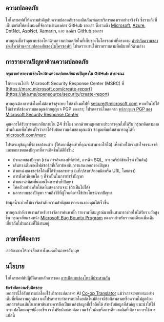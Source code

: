 <!--
CO_OP_TRANSLATOR_METADATA:
{
  "original_hash": "2d33a71bed73d6daee78e2d473ece975",
  "translation_date": "2025-05-19T12:11:53+00:00",
  "source_file": "SECURITY.md",
  "language_code": "th"
}
-->
## ความปลอดภัย

ไมโครซอฟท์ให้ความสำคัญกับความปลอดภัยของผลิตภัณฑ์และบริการของเราอย่างจริงจัง ซึ่งรวมถึงที่เก็บซอร์สโค้ดทั้งหมดที่จัดการผ่านองค์กร GitHub ของเรา ซึ่งรวมถึง [Microsoft](https://github.com/microsoft), [Azure](https://github.com/Azure), [DotNet](https://github.com/dotnet), [AspNet](https://github.com/aspnet), [Xamarin](https://github.com/xamarin), และ [องค์กร GitHub ของเรา](https://opensource.microsoft.com/) 

หากคุณเชื่อว่าคุณพบช่องโหว่ด้านความปลอดภัยในที่เก็บของไมโครซอฟท์ที่ตรงตาม [คำจำกัดความของช่องโหว่ด้านความปลอดภัยของไมโครซอฟท์](https://aka.ms/opensource/security/definition) โปรดรายงานให้เราทราบตามที่อธิบายไว้ด้านล่าง

## การรายงานปัญหาด้านความปลอดภัย

**กรุณาอย่ารายงานช่องโหว่ด้านความปลอดภัยผ่านปัญหาใน GitHub สาธารณะ**

ให้รายงานไปยัง Microsoft Security Response Center (MSRC) ที่ [https://msrc.microsoft.com/create-report](https://aka.ms/opensource/security/create-report)

หากคุณต้องการส่งโดยไม่ต้องเข้าสู่ระบบ ให้ส่งอีเมลไปที่ [secure@microsoft.com](mailto:secure@microsoft.com) หากเป็นไปได้ ให้เข้ารหัสข้อความของคุณด้วยกุญแจ PGP ของเรา; โปรดดาวน์โหลดจาก [หน้ากุญแจ PGP ของ Microsoft Security Response Center](https://aka.ms/opensource/security/pgpkey)

คุณควรได้รับการตอบกลับภายใน 24 ชั่วโมง หากด้วยเหตุผลบางประการคุณไม่ได้รับ กรุณาติดตามผลผ่านอีเมลเพื่อให้แน่ใจว่าเราได้รับข้อความเดิมของคุณแล้ว ข้อมูลเพิ่มเติมสามารถดูได้ที่ [microsoft.com/msrc](https://aka.ms/opensource/security/msrc)

โปรดระบุข้อมูลที่ร้องขอด้านล่าง (ให้มากที่สุดเท่าที่คุณจะสามารถให้ได้) เพื่อช่วยให้เราเข้าใจธรรมชาติและขอบเขตของปัญหาที่อาจเกิดขึ้นได้ดียิ่งขึ้น:

  * ประเภทของปัญหา (เช่น การล้นของบัฟเฟอร์, การฉีด SQL, การสคริปต์ข้ามไซต์ เป็นต้น)
  * เส้นทางเต็มของไฟล์ซอร์สที่เกี่ยวข้องกับการแสดงออกของปัญหา
  * ตำแหน่งของซอร์สโค้ดที่ได้รับผลกระทบ (แท็ก/สาขา/คอมมิตหรือ URL โดยตรง)
  * การตั้งค่าพิเศษใด ๆ ที่จำเป็นในการทำซ้ำปัญหา
  * คำแนะนำทีละขั้นตอนในการทำซ้ำปัญหา
  * โค้ดตัวอย่างหรือโค้ดที่แสดงการเจาะ (ถ้าเป็นไปได้)
  * ผลกระทบของปัญหา รวมถึงวิธีที่ผู้โจมตีอาจใช้ประโยชน์จากปัญหา

ข้อมูลนี้จะช่วยให้เราจัดลำดับความสำคัญของรายงานของคุณได้เร็วขึ้น

หากคุณกำลังรายงานสำหรับรางวัลการค้นหาบั๊ก รายงานที่สมบูรณ์มากขึ้นสามารถช่วยให้ได้รับรางวัลสูงขึ้น กรุณาเยี่ยมชมหน้า [Microsoft Bug Bounty Program](https://aka.ms/opensource/security/bounty) ของเราสำหรับรายละเอียดเพิ่มเติมเกี่ยวกับโปรแกรมที่ใช้งานอยู่

## ภาษาที่ต้องการ

เราต้องการให้การสื่อสารทั้งหมดเป็นภาษาอังกฤษ

## นโยบาย

ไมโครซอฟท์ปฏิบัติตามหลักการของ [การเปิดเผยช่องโหว่ที่ประสานกัน](https://aka.ms/opensource/security/cvd)

**ข้อจำกัดความรับผิดชอบ**:  
เอกสารนี้ได้รับการแปลโดยใช้บริการแปลภาษา AI [Co-op Translator](https://github.com/Azure/co-op-translator) แม้ว่าเราจะพยายามอย่างเต็มที่เพื่อความถูกต้อง แต่โปรดทราบว่าการแปลโดยอัตโนมัติอาจมีข้อผิดพลาดหรือความไม่ถูกต้อง เอกสารต้นฉบับในภาษาต้นทางควรถือเป็นแหล่งข้อมูลที่เชื่อถือได้ สำหรับข้อมูลที่สำคัญ แนะนำให้ใช้การแปลโดยมนุษย์มืออาชีพ เราไม่รับผิดชอบต่อความเข้าใจผิดหรือการตีความผิดที่เกิดจากการใช้การแปลนี้